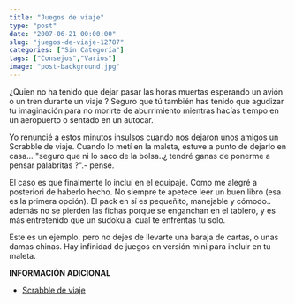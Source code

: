 ```yaml
---
title: "Juegos de viaje"
type: "post"
date: "2007-06-21 00:00:00"
slug: "juegos-de-viaje-12787"
categories: ["Sin Categoría"]
tags: ["Consejos","Varios"]
image: "post-background.jpg"
---
```


¿Quien no ha tenido que dejar pasar las horas muertas esperando un avión o un tren durante un viaje ? Seguro que tú también has tenido que agudizar tu imaginación para no morirte de aburrimiento mientras hacías tiempo en un aeropuerto o sentado en un autocar.

Yo renuncié a estos minutos insulsos cuando nos dejaron unos amigos un Scrabble de viaje. Cuando lo metí en la maleta, estuve a punto de dejarlo en casa... "seguro que ni lo saco de la bolsa..¿ tendré ganas de ponerme a pensar palabritas ?".- pensé.

El caso es que finalmente lo incluí en el equipaje. Como me alegré a posteriori de haberlo hecho. No siempre te apetece leer un buen libro (esa es la primera opción). El pack en sí es pequeñito, manejable y cómodo.. además no se pierden las fichas porque se enganchan en el tablero, y es más entretenido que un sudoku al cual te enfrentas tu solo.

Este es un ejemplo, pero no dejes de llevarte una baraja de cartas, o unas damas chinas. Hay infinidad de juegos en versión mini para incluir en tu maleta.

**INFORMACIÓN ADICIONAL**

- [Scrabble de viaje](http://www.mattelscrabble.com/es/adults/products/travelscrabble.html)